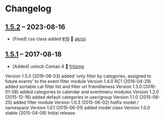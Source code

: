 # Changelog

[//]: <> (
Types of changes
    Added for new Addeds.
    Changed for changes in existing functionality.
    Deprecated for soon-to-be removed Addeds.
    Removed for now removed Addeds.
    Fixed for any bug fixes.
    Security in case of vulnerabilities.
)

## [1.5.2](https://github.com/pdir/mae_event_categories/tree/1.5.2) – 2023-08-16

- [Fixed] css class added [#16](https://github.com/pdir/mae_event_categories/issues/16) 🤗 [akroii](https://github.com/akroii)

## [1.5.1](https://github.com/pdir/mae_event_categories/tree/1.5.1) – 2017-08-18

- [Added] unlock Contao 4 🤗 [fritzmg](https://github.com/fritzmg)

Version 1.5.0        (2016-08-03) added 'only filter by categories, assigned to future events' to the event filter module
Version 1.4.0 RC1    (2016-04-29) added sortable cat filter list and filter url friendlieness
Version 1.3.0        (2016-01-08) added categories to calendar and eventmenu modules
Version 1.2.0        (2015-12-16) added default categories in user/group
Version 1.1.0        (2015-08-25) added filter module
Version 1.0.3        (2015-06-02) hotfix model / namespace
Version 1.0.1        (2015-06-01) added model class
Version 1.0.0 stable (2015-04-08) Initial release.